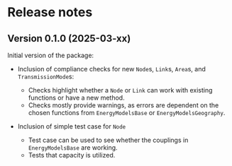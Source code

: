 # Release notes

## Version 0.1.0 (2025-03-xx)

Initial version of the package:

* Inclusion of compliance checks for new `Node`s, `Link`s, `Area`s, and `TransmissionMode`s:
  * Checks highlight whether a `Node` or `Link` can work with existing functions or have a new method.
  * Checks mostly provide warnings, as errors are dependent on the chosen functions from `EnergyModelsBase` or `EnergyModelsGeography`.

* Inclusion of simple test case for `Node`
  * Test case can be used to see whether the couplings in `EnergyModelsBase` are working.
  * Tests that capacity is utilized.
